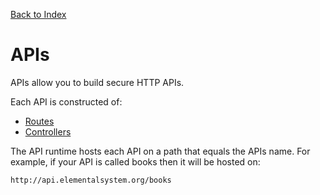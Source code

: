 [Back to Index](/documentation)

# APIs

APIs allow you to build secure HTTP APIs.

Each API is constructed of:

*   [Routes](/src/support.documentation/apis/routes)
*   [Controllers](/src/support.documentation/apis/controllers)

The API runtime hosts each API on a path that equals the APIs name. For example, if your API is called books then it will be hosted on:

`http://api.elementalsystem.org/books`